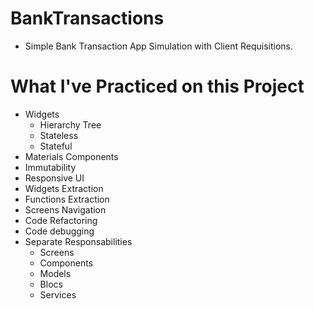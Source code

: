 # BankTransactions

- Simple Bank Transaction App Simulation with Client Requisitions.

# What I've Practiced on this Project

- Widgets
  - Hierarchy Tree
  - Stateless
  - Stateful
- Materials Components
- Immutability
- Responsive UI
- Widgets Extraction
- Functions Extraction
- Screens Navigation
- Code Refactoring
- Code debugging
- Separate Responsabilities
  - Screens
  - Components
  - Models
  - Blocs
  - Services
